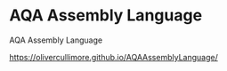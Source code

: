 # AQA Assembly Language
AQA Assembly Language

https://olivercullimore.github.io/AQAAssemblyLanguage/
